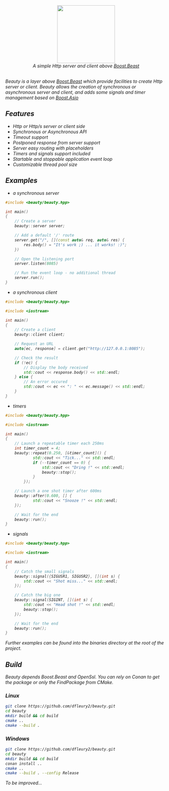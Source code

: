 <div align="center">
  <img src="https://github.com/dfleury2/beauty/raw/master/docs/rose.png" height="180" />
  <br>
  <i>A simple Http server and client above <a href="https://github.com/boostorg/beast">Boost.Beast</a>
</div>
<br>

Beauty is a layer above <a href="https://github.com/boostorg/beast">Boost.Beast</a> which provide facilities to create Http server or client. Beauty allows the creation of synchronous or asynchronous server and client, and adds some signals and timer management based on <a href="https://github.com/boostorg/asio">Boost.Asio</a>

## Features
- Http or Http/s server or client side
- Synchronous or Asynchronous API
- Timeout support
- Postponed response from server support
- Server easy routing with placeholders
- Timers and signals support included
- Startable and stoppable application event loop
- Customizable thread pool size

## Examples

- a synchronous server

```cpp
#include <beauty/beauty.hpp>

int main()
{
    // Create a server
    beauty::server server;

    // Add a default '/' route
    server.get("/", [](const auto& req, auto& res) {
        res.body() = "It's work ;) ... it works! :)";
    })

    // Open the listening port
    server.listen(8085)

    // Run the event loop - no additional thread
    server.run();
}
```

- a synchronous client

```cpp
#include <beauty/beauty.hpp>

#include <iostream>

int main()
{
    // Create a client
    beauty::client client;

    // Request an URL
    auto[ec, response] = client.get("http://127.0.0.1:8085");

    // Check the result
    if (!ec) {
        // Display the body received
        std::cout << response.body() << std::endl;
    } else {
        // An error occured
        std::cout << ec << ": " << ec.message() << std::endl;
    }
}
```

- timers

```cpp
#include <beauty/beauty.hpp>

#include <iostream>

int main()
{
    // Launch a repeatable timer each 250ms
    int timer_count = 4;
    beauty::repeat(0.250, [&timer_count]() {
            std::cout << "Tick..." << std::endl;
            if (--timer_count == 0) {
                std::cout << "Dring !" << std::endl;
                beauty::stop();
            }
        });

    // Launch a one shot timer after 600ms
    beauty::after(0.600, [] {
            std::cout << "Snooze !" << std::endl;
    });

    // Wait for the end
    beauty::run();
}
```

- signals

```cpp
#include <beauty/beauty.hpp>

#include <iostream>

int main()
{
    // Catch the small signals
    beauty::signal({SIGUSR1, SIGUSR2}, [](int s) {
        std::cout << "Shot miss..." << std::endl;
    });

    // Catch the big one
    beauty::signal(SIGINT, [](int s) {
        std::cout << "Head shot !" << std::endl;
        beauty::stop();
    });

    // Wait for the end
    beauty::run();
}
```

Further examples can be found into the binaries directory at the root of the project.

## Build

Beauty depends Boost.Beast and OpenSsl. You can rely on Conan to get the package or only the FindPackage from CMake.

### Linux

```bash
git clone https://github.com/dfleury2/beauty.git
cd beauty
mkdir build && cd build
cmake ..
cmake --build .
```


### Windows
```bash
git clone https://github.com/dfleury2/beauty.git
cd beauty
mkdir build && cd build
conan install ..
cmake ..
cmake --build . --config Release
```

To be improved...
